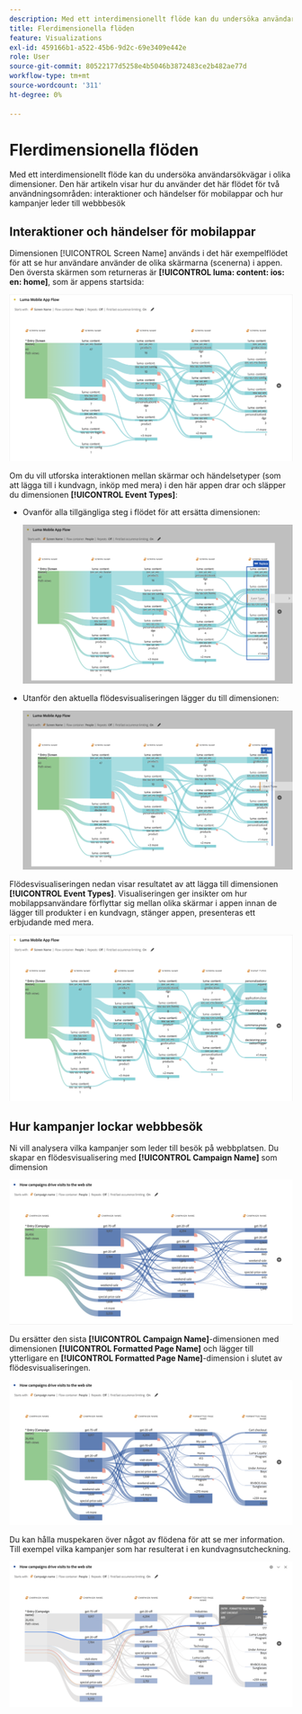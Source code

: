 ```yaml
---
description: Med ett interdimensionellt flöde kan du undersöka användarsökvägar i olika dimensioner.
title: Flerdimensionella flöden
feature: Visualizations
exl-id: 459166b1-a522-45b6-9d2c-69e3409e442e
role: User
source-git-commit: 80522177d5258e4b5046b3872483ce2b482ae77d
workflow-type: tm+mt
source-wordcount: '311'
ht-degree: 0%

---
```


# Flerdimensionella flöden

Med ett interdimensionellt flöde kan du undersöka användarsökvägar i olika dimensioner. Den här artikeln visar hur du använder det här flödet för två användningsområden: interaktioner och händelser för mobilappar och hur kampanjer leder till webbbesök

<!--
A dimension label at the top of each Flow column makes using multiple dimensions in a flow visualization more intuitive:

![An intero-dimensional flow highlighting multiple dimensions including Product, Page, OS version, and Time Spent.](assets/flow.png)
-->

## Interaktioner och händelser för mobilappar

Dimensionen [!UICONTROL Screen Name] används i det här exempelflödet för att se hur användare använder de olika skärmarna (scenerna) i appen. Den översta skärmen som returneras är **[!UICONTROL luma: content: ios: en: home]**, som är appens startsida:

![Ett flöde som visar det tillagda objektet.](assets/flowapp.png)

Om du vill utforska interaktionen mellan skärmar och händelsetyper (som att lägga till i kundvagn, inköp med mera) i den här appen drar och släpper du dimensionen **[!UICONTROL Event Types]**:

* Ovanför alla tillgängliga steg i flödet för att ersätta dimensionen:

  ![Ett flöde som visar siddimensionen som har dragits till flera områden.](assets/flowapp-replace.png)

* Utanför den aktuella flödesvisualiseringen lägger du till dimensionen:

  ![Ett flöde som visar siddimensionen som dras till det tomma utrymmet i slutet.](assets/flowapp-add.png)

Flödesvisualiseringen nedan visar resultatet av att lägga till dimensionen **[!UICONTROL  Event Types]**. Visualiseringen ger insikter om hur mobilappsanvändare förflyttar sig mellan olika skärmar i appen innan de lägger till produkter i en kundvagn, stänger appen, presenteras ett erbjudande med mera.

![En fLow som visar siddimensionens resultat högst upp i listan.](assets/flowapp-result.png)

## Hur kampanjer lockar webbbesök

Ni vill analysera vilka kampanjer som leder till besök på webbplatsen. Du skapar en flödesvisualisering med **[!UICONTROL Campaign Name]** som dimension

![Namndimension för webbkampanj för flöde](assets/flowweb.png)

Du ersätter den sista **[!UICONTROL Campaign Name]**-dimensionen med dimensionen **[!UICONTROL Formatted Page Name]** och lägger till ytterligare en **[!UICONTROL Formatted Page Name]**-dimension i slutet av flödesvisualiseringen.

![Flöda webbkampanjnamn och webbsidesdimension](assets/flowweb-replace.png)

Du kan hålla muspekaren över något av flödena för att se mer information. Till exempel vilka kampanjer som har resulterat i en kundvagnsutcheckning.

![Flöda webbkampanjens namn och hovring över webbsidans dimension](assets/flowweb-hover.png)
